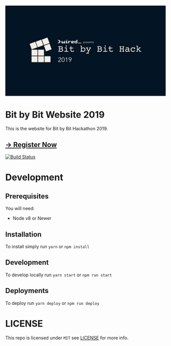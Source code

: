 ![banner](./banner.png)

# Bit by Bit Website 2019

This is the website for Bit by Bit Hackathon 2019. 

## [-> Register Now](https://www.eventbrite.com.au/e/bit-by-bit-hackathon-2019-tickets-62415133344)

[![Build Status](https://travis-ci.org/wiredmonash/bit-by-bit-hackathon-2019.svg?branch=master)](https://travis-ci.org/wiredmonash/bit-by-bit-hackathon-2019)

# Development
## Prerequisites
You will need:
- Node v8 or Newer

## Installation
To install simply run `yarn` or `npm install`

## Development
To develop locally run `yarn start` or `npm run start`


## Deployments
To deploy run `yarn deploy` or `npm run deploy`

# LICENSE
This repo is licensed under `MIT` see [LICENSE](./LICENSE) for more info.
